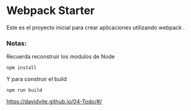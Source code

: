 # Webpack Starter

Este es el proyecto inicial para crear aplicaciones utilizando webpack .

### Notas: 

Recuerda reconstruir los modulos de Node
```
npm install
```

Y para construir el build

```
npm run build
```

https://davidvite.github.io/04-Todo/#/
